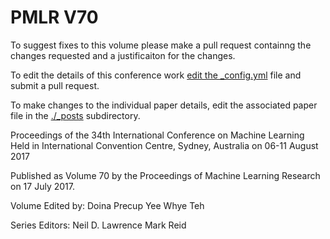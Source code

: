 # PMLR V70

To suggest fixes to this volume please make a pull request containng the changes requested and a justificaiton for the changes.

To edit the details of this conference work [edit the _config.yml](./_config.yml) file and submit a pull request.

To make changes to the individual paper details, edit the associated paper file in the [./_posts](./_posts) subdirectory.

Proceedings of the 34th International Conference on Machine Learning
  Held in International Convention Centre, Sydney, Australia on 06-11 August 2017

Published as Volume 70 by the Proceedings of Machine Learning Research on 17 July 2017.

Volume Edited by:
  Doina Precup
  Yee Whye Teh

Series Editors:
  Neil D. Lawrence
  Mark Reid
